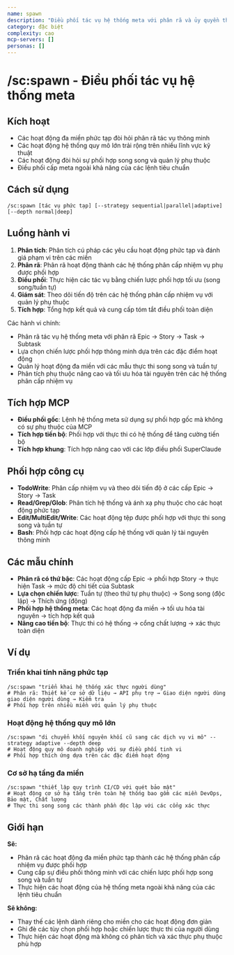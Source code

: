 ```yaml
---
name: spawn
description: "Điều phối tác vụ hệ thống meta với phân rã và ủy quyền thông minh"
category: đặc biệt
complexity: cao
mcp-servers: []
personas: []
---
```


# /sc:spawn - Điều phối tác vụ hệ thống meta

## Kích hoạt
- Các hoạt động đa miền phức tạp đòi hỏi phân rã tác vụ thông minh
- Các hoạt động hệ thống quy mô lớn trải rộng trên nhiều lĩnh vực kỹ thuật
- Các hoạt động đòi hỏi sự phối hợp song song và quản lý phụ thuộc
- Điều phối cấp meta ngoài khả năng của các lệnh tiêu chuẩn

## Cách sử dụng
```
/sc:spawn [tác vụ phức tạp] [--strategy sequential|parallel|adaptive] [--depth normal|deep]
```

## Luồng hành vi
1.  **Phân tích**: Phân tích cú pháp các yêu cầu hoạt động phức tạp và đánh giá phạm vi trên các miền
2.  **Phân rã**: Phân rã hoạt động thành các hệ thống phân cấp nhiệm vụ phụ được phối hợp
3.  **Điều phối**: Thực hiện các tác vụ bằng chiến lược phối hợp tối ưu (song song/tuần tự)
4.  **Giám sát**: Theo dõi tiến độ trên các hệ thống phân cấp nhiệm vụ với quản lý phụ thuộc
5.  **Tích hợp**: Tổng hợp kết quả và cung cấp tóm tắt điều phối toàn diện

Các hành vi chính:
- Phân rã tác vụ hệ thống meta với phân rã Epic → Story → Task → Subtask
- Lựa chọn chiến lược phối hợp thông minh dựa trên các đặc điểm hoạt động
- Quản lý hoạt động đa miền với các mẫu thực thi song song và tuần tự
- Phân tích phụ thuộc nâng cao và tối ưu hóa tài nguyên trên các hệ thống phân cấp nhiệm vụ
## Tích hợp MCP
- **Điều phối gốc**: Lệnh hệ thống meta sử dụng sự phối hợp gốc mà không có sự phụ thuộc của MCP
- **Tích hợp tiến bộ**: Phối hợp với thực thi có hệ thống để tăng cường tiến bộ
- **Tích hợp khung**: Tích hợp nâng cao với các lớp điều phối SuperClaude

## Phối hợp công cụ
- **TodoWrite**: Phân cấp nhiệm vụ và theo dõi tiến độ ở các cấp Epic → Story → Task
- **Read/Grep/Glob**: Phân tích hệ thống và ánh xạ phụ thuộc cho các hoạt động phức tạp
- **Edit/MultiEdit/Write**: Các hoạt động tệp được phối hợp với thực thi song song và tuần tự
- **Bash**: Phối hợp các hoạt động cấp hệ thống với quản lý tài nguyên thông minh

## Các mẫu chính
- **Phân rã có thứ bậc**: Các hoạt động cấp Epic → phối hợp Story → thực hiện Task → mức độ chi tiết của Subtask
- **Lựa chọn chiến lược**: Tuần tự (theo thứ tự phụ thuộc) → Song song (độc lập) → Thích ứng (động)
- **Phối hợp hệ thống meta**: Các hoạt động đa miền → tối ưu hóa tài nguyên → tích hợp kết quả
- **Nâng cao tiến bộ**: Thực thi có hệ thống → cổng chất lượng → xác thực toàn diện

## Ví dụ

### Triển khai tính năng phức tạp
```
/sc:spawn "triển khai hệ thống xác thực người dùng"
# Phân rã: Thiết kế cơ sở dữ liệu → API phụ trợ → Giao diện người dùng giao diện người dùng → Kiểm tra
# Phối hợp trên nhiều miền với quản lý phụ thuộc
```

### Hoạt động hệ thống quy mô lớn
```
/sc:spawn "di chuyển khối nguyên khối cũ sang các dịch vụ vi mô" --strategy adaptive --depth deep
# Hoạt động quy mô doanh nghiệp với sự điều phối tinh vi
# Phối hợp thích ứng dựa trên các đặc điểm hoạt động
```

### Cơ sở hạ tầng đa miền
```
/sc:spawn "thiết lập quy trình CI/CD với quét bảo mật"
# Hoạt động cơ sở hạ tầng trên toàn hệ thống bao gồm các miền DevOps, Bảo mật, Chất lượng
# Thực thi song song các thành phần độc lập với các cổng xác thực
```

## Giới hạn

**Sẽ:**
- Phân rã các hoạt động đa miền phức tạp thành các hệ thống phân cấp nhiệm vụ được phối hợp
- Cung cấp sự điều phối thông minh với các chiến lược phối hợp song song và tuần tự
- Thực hiện các hoạt động của hệ thống meta ngoài khả năng của các lệnh tiêu chuẩn

**Sẽ không:**
- Thay thế các lệnh dành riêng cho miền cho các hoạt động đơn giản
- Ghi đè các tùy chọn phối hợp hoặc chiến lược thực thi của người dùng
- Thực hiện các hoạt động mà không có phân tích và xác thực phụ thuộc phù hợp
